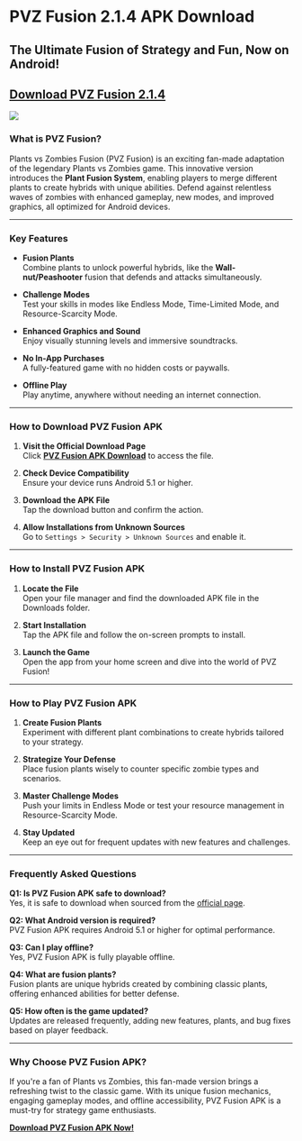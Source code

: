 # PVZ Fusion 2.1.4 APK Download
## The Ultimate Fusion of Strategy and Fun, Now on Android!

## [**Download PVZ Fusion 2.1.4**](https://pvzfusion.io/pvz-fusion-2-1-4-download)

![](https://camo.githubusercontent.com/8ce6cd859cf39b670abfcf933b49c49c3051f8d6622fa9e26dc24a4c8068044e/68747470733a2f2f74727574682e626168616d75742e636f6d2e74772f7330312f3230323430392f33303732316634313435373239666665383665613134356263373533316630642e4a5047)

### What is PVZ Fusion?
Plants vs Zombies Fusion (PVZ Fusion) is an exciting fan-made adaptation of the legendary Plants vs Zombies game. This innovative version introduces the **Plant Fusion System**, enabling players to merge different plants to create hybrids with unique abilities. Defend against relentless waves of zombies with enhanced gameplay, new modes, and improved graphics, all optimized for Android devices.

---

### Key Features
- **Fusion Plants**  
  Combine plants to unlock powerful hybrids, like the **Wall-nut/Peashooter** fusion that defends and attacks simultaneously.

- **Challenge Modes**  
  Test your skills in modes like Endless Mode, Time-Limited Mode, and Resource-Scarcity Mode.

- **Enhanced Graphics and Sound**  
  Enjoy visually stunning levels and immersive soundtracks.

- **No In-App Purchases**  
  A fully-featured game with no hidden costs or paywalls.

- **Offline Play**  
  Play anytime, anywhere without needing an internet connection.

---

### How to Download PVZ Fusion APK
1. **Visit the Official Download Page**  
   Click [**PVZ Fusion APK Download**](https://pvzfusion.io/pvz-fusion-apk-download) to access the file.

2. **Check Device Compatibility**  
   Ensure your device runs Android 5.1 or higher.

3. **Download the APK File**  
   Tap the download button and confirm the action.

4. **Allow Installations from Unknown Sources**  
   Go to `Settings > Security > Unknown Sources` and enable it.

---

### How to Install PVZ Fusion APK
1. **Locate the File**  
   Open your file manager and find the downloaded APK file in the Downloads folder.

2. **Start Installation**  
   Tap the APK file and follow the on-screen prompts to install.

3. **Launch the Game**  
   Open the app from your home screen and dive into the world of PVZ Fusion!

---

### How to Play PVZ Fusion APK
1. **Create Fusion Plants**  
   Experiment with different plant combinations to create hybrids tailored to your strategy.

2. **Strategize Your Defense**  
   Place fusion plants wisely to counter specific zombie types and scenarios.

3. **Master Challenge Modes**  
   Push your limits in Endless Mode or test your resource management in Resource-Scarcity Mode.

4. **Stay Updated**  
   Keep an eye out for frequent updates with new features and challenges.

---

### Frequently Asked Questions
**Q1: Is PVZ Fusion APK safe to download?**  
Yes, it is safe to download when sourced from the [official page](https://pvzfusion.io/pvz-fusion-2-1-4-download).

**Q2: What Android version is required?**  
PVZ Fusion APK requires Android 5.1 or higher for optimal performance.

**Q3: Can I play offline?**  
Yes, PVZ Fusion APK is fully playable offline.

**Q4: What are fusion plants?**  
Fusion plants are unique hybrids created by combining classic plants, offering enhanced abilities for better defense.

**Q5: How often is the game updated?**  
Updates are released frequently, adding new features, plants, and bug fixes based on player feedback.

---

### Why Choose PVZ Fusion APK?
If you're a fan of Plants vs Zombies, this fan-made version brings a refreshing twist to the classic game. With its unique fusion mechanics, engaging gameplay modes, and offline accessibility, PVZ Fusion APK is a must-try for strategy game enthusiasts.

[**Download PVZ Fusion APK Now!**](https://pvzfusion.io/pvz-fusion-apk-download)
